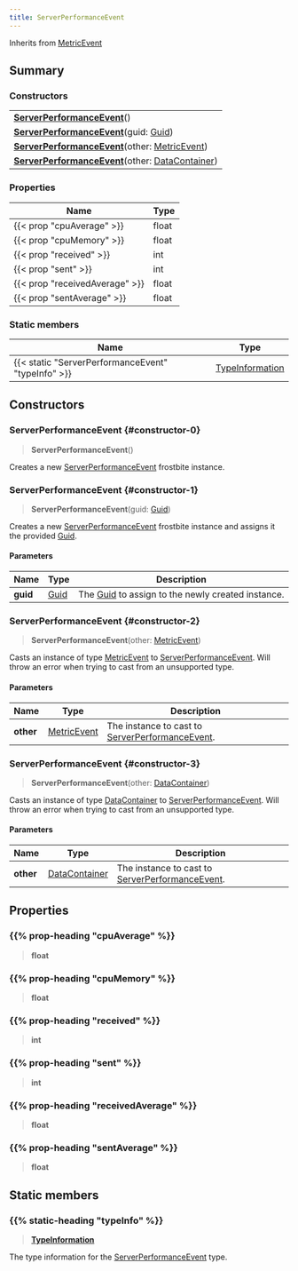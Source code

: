 ```yaml
---
title: ServerPerformanceEvent
---
```


Inherits from [MetricEvent](/vext/ref/fb/metricevent)

## Summary

### Constructors

|  |
| --- |
| **[ServerPerformanceEvent](#constructor-0)**() |
| **[ServerPerformanceEvent](#constructor-1)**(guid: [Guid](/vext/ref/shared/type/guid)) |
| **[ServerPerformanceEvent](#constructor-2)**(other: [MetricEvent](/vext/ref/fb/metricevent)) |
| **[ServerPerformanceEvent](#constructor-3)**(other: [DataContainer](/vext/ref/shared/type/datacontainer)) |

### Properties

| Name | Type |
| ---- | ---- |
| {{< prop "cpuAverage" >}} | float |
| {{< prop "cpuMemory" >}} | float |
| {{< prop "received" >}} | int |
| {{< prop "sent" >}} | int |
| {{< prop "receivedAverage" >}} | float |
| {{< prop "sentAverage" >}} | float |

### Static members

| Name | Type |
| ---- | ---- |
| {{< static "ServerPerformanceEvent" "typeInfo" >}} | [TypeInformation](/vext/ref/shared/type/typeinformation) |

## Constructors

### ServerPerformanceEvent {#constructor-0}

> **ServerPerformanceEvent**()

Creates a new [ServerPerformanceEvent](/vext/ref/fb/serverperformanceevent) frostbite instance.

### ServerPerformanceEvent {#constructor-1}

> **ServerPerformanceEvent**(guid: [Guid](/vext/ref/shared/type/guid))

Creates a new [ServerPerformanceEvent](/vext/ref/fb/serverperformanceevent) frostbite instance and assigns it the provided [Guid](/vext/ref/shared/type/guid).

#### Parameters

| Name | Type | Description |
| ---- | ---- | ----------- |
| **guid** | [Guid](/vext/ref/shared/type/guid) | The [Guid](/vext/ref/shared/type/guid) to assign to the newly created instance. |

### ServerPerformanceEvent {#constructor-2}

> **ServerPerformanceEvent**(other: [MetricEvent](/vext/ref/fb/metricevent))

Casts an instance of type [MetricEvent](/vext/ref/fb/metricevent) to [ServerPerformanceEvent](/vext/ref/fb/serverperformanceevent). Will throw an error when trying to cast from an unsupported type.

#### Parameters

| Name | Type | Description |
| ---- | ---- | ----------- |
| **other** | [MetricEvent](/vext/ref/fb/metricevent) | The instance to cast to [ServerPerformanceEvent](/vext/ref/fb/serverperformanceevent). |

### ServerPerformanceEvent {#constructor-3}

> **ServerPerformanceEvent**(other: [DataContainer](/vext/ref/shared/type/datacontainer))

Casts an instance of type [DataContainer](/vext/ref/shared/type/datacontainer) to [ServerPerformanceEvent](/vext/ref/fb/serverperformanceevent). Will throw an error when trying to cast from an unsupported type.

#### Parameters

| Name | Type | Description |
| ---- | ---- | ----------- |
| **other** | [DataContainer](/vext/ref/shared/type/datacontainer) | The instance to cast to [ServerPerformanceEvent](/vext/ref/fb/serverperformanceevent). |

## Properties

### {{% prop-heading "cpuAverage" %}}

> **float**

### {{% prop-heading "cpuMemory" %}}

> **float**

### {{% prop-heading "received" %}}

> **int**

### {{% prop-heading "sent" %}}

> **int**

### {{% prop-heading "receivedAverage" %}}

> **float**

### {{% prop-heading "sentAverage" %}}

> **float**

## Static members

### {{% static-heading "typeInfo" %}}

> **[TypeInformation](/vext/ref/shared/type/typeinformation)**

The type information for the [ServerPerformanceEvent](/vext/ref/fb/serverperformanceevent) type.

